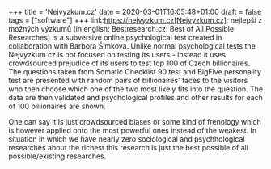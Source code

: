 +++
title = 'Nejvyzkum.cz'
date = 2020-03-01T16:05:48+01:00
draft = false
tags = ["software"]
+++
link:https://nejvyzkum.cz[Nejvyzkum.cz]: nejlepší z možných výzkumů (in english: Bestresearch.cz: Best of All Possible Researches) is a subversive online psychological test created in collaboration with Barbora Šimková.
Unlike normal psychological tests the Nejvyzkum.cz is not focused on testing its users - instead it uses crowdsourced prejudice of its users to test top 100 of Czech billionaires.
The questions taken from Somatic Checklist 90 test and BigFive personality test are presented with random pairs of billionaires' faces to the visitors who then choose which one of the two most likely fits into the question.
The data are then validated and psychological profiles and other results for each of 100 billionaires are shown.

One can say it is just crowdsourced biases or some kind of frenology which is however applied onto the most powerful ones instead of the weakest.
In situation in which we have nearly zero sociological and psychhological researches about the richest this research is just the best possible of all possible/existing researches.